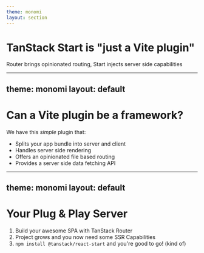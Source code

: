 ```yaml
---
theme: monomi
layout: section
---
```


# TanStack Start is "just a Vite plugin"

Router brings opinionated routing, Start injects server side capabilities

---
theme: monomi
layout: default
---

# Can a Vite plugin be a framework?

We have this _simple_ plugin that:

- Splits your app bundle into server and client
- Handles server side rendering
- Offers an opinionated file based routing
- Provides a server side data fetching API

---
theme: monomi
layout: default
---

# Your Plug & Play Server

1. Build your awesome SPA with TanStack Router
2. Project grows and you now need some SSR Capabilities
3. `npm install @tanstack/react-start` and you're good to go! (kind of)
